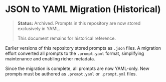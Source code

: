 # JSON to YAML Migration (Historical)

> **Status:** Archived. Prompts in this repository are now stored exclusively in YAML.
>
> This document remains for historical reference.

Earlier versions of this repository stored prompts as `.json` files. A migration effort converted all prompts to the `.prompt.yaml` format, simplifying maintenance and enabling richer metadata.

Since the migration is complete, all prompts are now YAML-only. New prompts must be authored as `.prompt.yaml` or `.prompt.yml` files.
